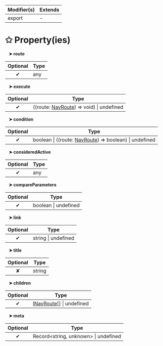 | Modifier(s)                            | Extends                                    |
|----------------------------------------|--------------------------------------------|
| export | - |

# &#10025; Property(ies)

&nbsp;&nbsp; **&#10148; route**

| Optional                           | Type                         |
|:----------------------------------:|------------------------------|
| ✔ | any |

&nbsp;&nbsp; **&#10148; execute**

| Optional                           | Type                         |
|:----------------------------------:|------------------------------|
| ✔ | ((route: [NavRoute](/router/class/nav-route/navroute.md)) =&gt; void) &#124; undefined |

&nbsp;&nbsp; **&#10148; condition**

| Optional                           | Type                         |
|:----------------------------------:|------------------------------|
| ✔ | boolean &#124; ((route: [NavRoute](/router/class/nav-route/navroute.md)) =&gt; boolean) &#124; undefined |

&nbsp;&nbsp; **&#10148; consideredActive**

| Optional                           | Type                         |
|:----------------------------------:|------------------------------|
| ✔ | any |

&nbsp;&nbsp; **&#10148; compareParameters**

| Optional                           | Type                         |
|:----------------------------------:|------------------------------|
| ✔ | boolean &#124; undefined |

&nbsp;&nbsp; **&#10148; link**

| Optional                           | Type                         |
|:----------------------------------:|------------------------------|
| ✔ | string &#124; undefined |

&nbsp;&nbsp; **&#10148; title**

| Optional                           | Type                         |
|:----------------------------------:|------------------------------|
| ✘ | string |

&nbsp;&nbsp; **&#10148; children**

| Optional                           | Type                         |
|:----------------------------------:|------------------------------|
| ✔ | [INavRoute](/router/interface/nav/inavroute.md)[] &#124; undefined |

&nbsp;&nbsp; **&#10148; meta**

| Optional                           | Type                         |
|:----------------------------------:|------------------------------|
| ✔ | Record&lt;string, unknown&gt; &#124; undefined |